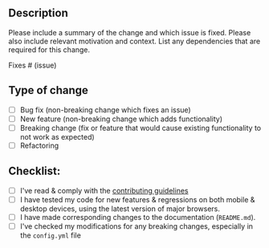 ## Description

Please include a summary of the change and which issue is fixed. Please also include relevant motivation and context. List any dependencies that are required for this change.

Fixes # (issue)

## Type of change

- [ ] Bug fix (non-breaking change which fixes an issue)
- [ ] New feature (non-breaking change which adds functionality)
- [ ] Breaking change (fix or feature that would cause existing functionality to not work as expected)
- [ ] Refactoring

## Checklist:

- [ ] I've read & comply with the [contributing guidelines](https://github.com/bastienwirtz/homer/blob/main/CONTRIBUTING.md)
- [ ] I have tested my code for new features & regressions on both mobile & desktop devices, using the latest version of major browsers.
- [ ] I have made corresponding changes to the documentation (`README.md`).
- [ ] I've checked my modifications for any breaking changes, especially in the `config.yml` file
